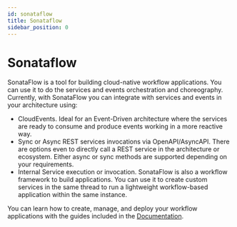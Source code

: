 ```yaml
---
id: sonataflow
title: Sonataflow
sidebar_position: 0
---
```


# Sonataflow


SonataFlow is a tool for building cloud-native workflow applications. You can use it to do the services and events orchestration and choreography. Currently, with SonataFlow you can integrate with services and events in your architecture using:

* CloudEvents. Ideal for an Event-Driven architecture where the services are ready to consume and produce events working in a more reactive way. 
* Sync or Async REST services invocations via OpenAPI/AsyncAPI. There are options even to directly call a REST service in the architecture or ecosystem. Either async or sync methods are supported depending on your requirements. 
* Internal Service execution or invocation. SonataFlow is also a workflow framework to build applications. You can use it to create custom services in the same thread to run a lightweight workflow-based application within the same instance.

You can learn how to create, manage, and deploy your workflow applications with the guides included in the [Documentation](https://kie.apache.org/docs/documentation/).